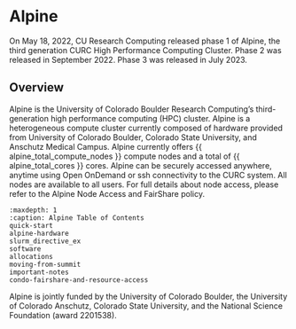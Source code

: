 # Alpine

On May 18, 2022, CU Research Computing released phase 1 of Alpine, the third generation CURC High Performance 
Computing Cluster. Phase 2 was released in September 2022. Phase 3 was released in July 2023. 

## Overview

Alpine is the University of Colorado Boulder Research Computing’s third-generation high performance computing (HPC) cluster. 
Alpine is a heterogeneous compute cluster currently composed of hardware provided from University of Colorado Boulder, Colorado 
State University, and Anschutz Medical Campus. Alpine currently offers {{ alpine_total_compute_nodes }} compute nodes and a total of {{ alpine_total_cores }} cores. Alpine can 
be securely accessed anywhere, anytime using Open OnDemand or ssh connectivity to the CURC system. All nodes are available to all 
users. For full details about node access, please refer to the Alpine Node Access and FairShare policy.

```{toctree}
:maxdepth: 1
:caption: Alpine Table of Contents 
quick-start
alpine-hardware
slurm_directive_ex
software
allocations
moving-from-summit
important-notes
condo-fairshare-and-resource-access
```

Alpine is jointly funded by the University of Colorado Boulder, the University of Colorado Anschutz, Colorado State University, and the National Science Foundation (award 2201538).
